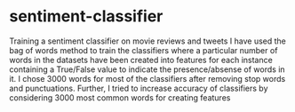 # sentiment-classifier
Training a sentiment classifier on movie reviews and tweets
I have used the bag of words method to train the classifiers where a particular number of words in the datasets have been created into features for each instance containing a True/False value to indicate the presence/absense of words in it. I chose 3000 words for most of the classifiers after removing stop words and punctuations. Further, I tried to increase accuracy of classifiers by considering 3000 most common words for creating features
